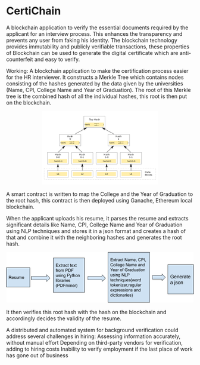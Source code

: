 # CertiChain
A blockchain application to verify the essential documents required by the applicant for an interview process. This enhances the transparency and prevents any user from faking his identity. The blockchain technology provides immutability and publicly verifiable transactions, these  properties  of  Blockchain  can  be  used  to  generate  the  digital  certificate  which are  anti-counterfeit  and easy to verify.


Working:
A blockchain application to make the certification process easier for the HR interviewer. It constructs a Merkle Tree which contains nodes consisting of the hashes generated by the data given by the universities (Name, CPI, College Name and Year of Graduation). The root of this Merkle tree is the combined hash of all the individual hashes, this root is then put on the blockchain.

<p align="center">
 <img  src="./static/images/Hash_Tree.png" alt="Merkle Tree">
</p>

A smart contract is written to map the College and the Year of Graduation to the root hash, this contract is then deployed using Ganache, Ethereum local blockchain.  

When the applicant uploads his resume, it parses the resume and extracts significant details like Name, CPI, College Name and Year of Graduation using NLP techniques and stores it in a json format and creates a hash of that and combine it with the neighboring hashes and generates the root hash. 

<p align="center">
 <img  src="./static/images/resumeparser.png" alt="Merkle Tree">
</p>

It then verifies this root hash with the hash on the blockchain and accordingly decides the validity of the resume.

A distributed and automated system for background verification could address several challenges in hiring:
    Assessing information accurately, without manual effort
    Depending on third-party vendors for verification, adding to hiring costs
    Inability to verify employment if the last place of work has gone out of business
